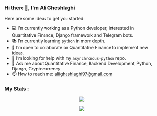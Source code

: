 <!-- <div id="header" align="center">
  <div id="badges">
    <a href="https://www.linkedin.com/in/aligheshlaghi97">
      <img src="https://img.shields.io/badge/LinkedIn-blue?style=for-the-badge&logo=linkedin&logoColor=white" alt="LinkedIn Badge"/>
    </a>
  </div>
  <div>
    <a href="http://135.181.30.32:3000/">
      <img src="https://img.shields.io/badge/Personal Website-green?style=for-the-badge&logoColor=white" alt="Personal Website Badge"/>
    </a>
  </div>
</div> -->

### Hi there 👋, I'm Ali Gheshlaghi

Here are some ideas to get you started:

- 💻 I’m currently working as a Python developer, interested in Quantitative Finance, Django framework and Telegram bots.
- 📚 I’m currently learning `python` in more depth. 
- 👥 I’m open to collaborate on Quantitative Finance to implement new ideas.
- 🤔 I’m looking for help with my `asynchronous-python` repo.
- 💬 Ask me about Quantitative Finance, Backend Development, Python, Django, Cryptocurrency
- 📫 How to reach me: aliigheshlaghi97@gmail.com

### My Stats :
<p align="center">
  <img src="https://github-readme-stats-sigma-five.vercel.app/api?username=aligheshlaghi97&theme=dark&show_icons=true&count_private=true"/>

</p>

<p align="center">
  <img src="https://github-readme-stats-sigma-five.vercel.app/api/top-langs/?username=aligheshlaghi97&hide=TeX,OpenEdge%20ABL&layout=compact&show_icons=true&theme=dark&count_private=true"/>

</p>
